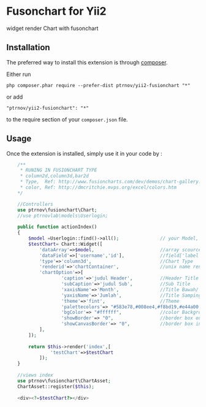 Fusonchart for Yii2
=======================
widget render Chart with fusonchart

Installation
------------

The preferred way to install this extension is through [composer](http://getcomposer.org/download/).

Either run

```
php composer.phar require --prefer-dist ptrnov/yii2-fusionchart "*"
```

or add

```
"ptrnov/yii2-fusionchart": "*"
```

to the require section of your `composer.json` file.


Usage
-----

Once the extension is installed, simply use it in your code by  :

```php
	/**
	 * RUNING IN FUSIONCHART TYPE
	 * column2d,column3d,bar2d
	 * Type,  Ref: http://www.fusioncharts.com/dev/demos/chart-gallery.html
	 * color, Ref: http://dmcritchie.mvps.org/excel/colors.htm
	*/

	//Controllers
	use ptrnov\fusionchart\Chart;
	//use ptrnovlab\models\Userlogin;
	
	public function actionIndex()
    {
		$model =Userlogin::find()->all(); 				// your Model, example from class user
		$testChart= Chart::Widget([
			'dataArray'=>$model,						//array scource model or manual array or sqlquery
			'dataField'=>['username','id'],				//field['label','value'], normaly value is numeric
			'type'=>'column3d',							//Chart Type 
			'renderid'=>'chartContainer',				//unix name render
			'chartOption'=>[				
					'caption'=>'judul Header',			//Header Title
					'subCaption'=>'judul Sub',			//Sub Title
					'xaxisName'=>'Month',				//Title Bawah/ posisi x
					'yaxisName'=>'Jumlah', 				//Title Samping/ posisi y									
					'theme'=>'fint',					//Theme
					'palettecolors'=> "#583e78,#008ee4,#f8bd19,#e44a00,#6baa01,#ff2e2e",
					'bgColor'=> "#ffffff",				//color Background / warna latar 
					'showBorder'=> "0",					//border box outside atau garis kotak luar
					'showCanvasBorder'=> "0",			//border box inside atau garis kotak dalam	
			],
		]);
			
		return $this->render('index',[
				'testChart'=>$testChart
			]);
	}
	
	//views index
	use ptrnov\fusionchart\ChartAsset;
	ChartAsset::register($this);
	
	<div><?=$testChart?></div>
```

